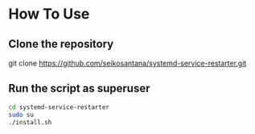 # How To Use

## Clone the repository
git clone https://github.com/seikosantana/systemd-service-restarter.git

## Run the script as superuser
```bash
cd systemd-service-restarter
sudo su
./install.sh
```
